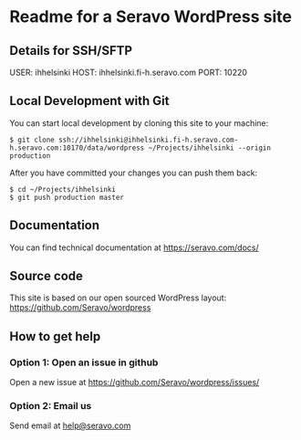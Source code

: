 # Readme for a Seravo WordPress site

## Details for SSH/SFTP

USER: ihhelsinki
HOST: ihhelsinki.fi-h.seravo.com
PORT: 10220

## Local Development with Git

You can start local development by cloning this site to your machine:

```
$ git clone ssh://ihhelsinki@ihhelsinki.fi-h.seravo.com-h.seravo.com:10170/data/wordpress ~/Projects/ihhelsinki --origin production
```

After you have committed your changes you can push them back:

```
$ cd ~/Projects/ihhelsinki
$ git push production master
```

## Documentation

You can find technical documentation at https://seravo.com/docs/

## Source code

This site is based on our open sourced WordPress layout: https://github.com/Seravo/wordpress

## How to get help

### Option 1: Open an issue in github

Open a new issue at https://github.com/Seravo/wordpress/issues/

### Option 2: Email us

Send email at help@seravo.com
